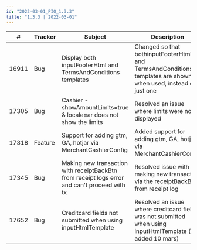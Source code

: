```yaml
--- 
id: "2022-03-01_PIQ_1.3.3"
title: "1.3.3 | 2022-03-01"
--- 
```


| #     | Tracker | Subject                                                                                      | Description                                                                                                   |
|-------|---------|----------------------------------------------------------------------------------------------|---------------------------------------------------------------------------------------------------------------|
| 16911 | Bug     | Display both inputFooterHtml and TermsAndConditions templates                                | Changed so that bothinputFooterHtml and TermsAndConditions templates are shown when used, instead of just one |
| 17305 | Bug     | Cashier - showAmountLimits=true & locale=ar does not show the limits                         | Resolved an issue where limits were not displayed                                                             |
| 17318 | Feature | Support for adding gtm, GA, hotjar via MerchantCashierConfig                                 | Added support for adding gtm, GA, hotjar via MerchantCashierConfig                                            |
| 17345 | Bug     | Making new transaction with receiptBackBtn from receipt logs error and can't proceed with tx | Resolved issue with making new transaction via the receiptBackBtn from receipt log                            |
| 17652 | Bug     | Creditcard fields not submitted when using inputHtmlTemplate                                 | Resolved an issue where creditcard fields was not submitted when using inputHtmlTemplate (fix added 10 mars)  |